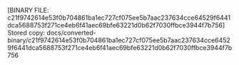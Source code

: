 [BINARY FILE: c21f9742614e53f0b704861ba1ec727cf075ee5b7aac237634cce64529f6441dca5688753f271ce4eb6f41aec69bfe63221d0b62f7030ffbce3944f7b756]
Stored copy: docs/converted-binary/c21f9742614e53f0b704861ba1ec727cf075ee5b7aac237634cce64529f6441dca5688753f271ce4eb6f41aec69bfe63221d0b62f7030ffbce3944f7b756
